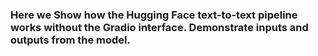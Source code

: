 ### Here we Show how the Hugging Face text-to-text pipeline works without the Gradio interface. Demonstrate inputs and outputs from the model.

